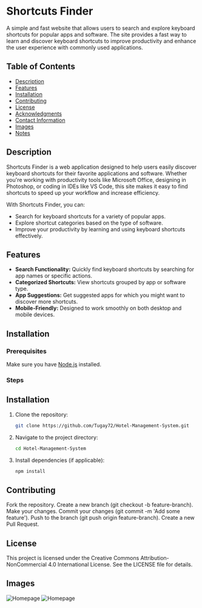 # Shortcuts Finder

A simple and fast website that allows users to search and explore keyboard shortcuts for popular apps and software. The site provides a fast way to learn and discover keyboard shortcuts to improve productivity and enhance the user experience with commonly used applications.

## Table of Contents
- [Description](#description)
- [Features](#features)
- [Installation](#installation)
- [Contributing](#contributing)
- [License](#license)
- [Acknowledgments](#acknowledgments)
- [Contact Information](#contact-information)
- [Images](#images)
- [Notes](#notes)

## Description
Shortcuts Finder is a web application designed to help users easily discover keyboard shortcuts for their favorite applications and software. Whether you're working with productivity tools like Microsoft Office, designing in Photoshop, or coding in IDEs like VS Code, this site makes it easy to find shortcuts to speed up your workflow and increase efficiency.

With Shortcuts Finder, you can:
- Search for keyboard shortcuts for a variety of popular apps.
- Explore shortcut categories based on the type of software.
- Improve your productivity by learning and using keyboard shortcuts effectively.

## Features
- **Search Functionality:** Quickly find keyboard shortcuts by searching for app names or specific actions.
- **Categorized Shortcuts:** View shortcuts grouped by app or software type.
- **App Suggestions:** Get suggested apps for which you might want to discover more shortcuts.
- **Mobile-Friendly:** Designed to work smoothly on both desktop and mobile devices.

## Installation

### Prerequisites
Make sure you have [Node.js](https://nodejs.org/) installed.

### Steps
## Installation
1. Clone the repository:
   ```bash
   git clone https://github.com/Tugay72/Hotel-Management-System.git
2. Navigate to the project directory:
   ```bash
   cd Hotel-Management-System
3. Install dependencies (if applicable):
   ```bash
   npm install

## Contributing
Fork the repository.
Create a new branch (git checkout -b feature-branch).
Make your changes.
Commit your changes (git commit -m 'Add some feature').
Push to the branch (git push origin feature-branch).
Create a new Pull Request.

## License
This project is licensed under the Creative Commons Attribution-NonCommercial 4.0 International License. See the LICENSE file for details.

## Images
![Homepage](github_assets/1.png)
![Homepage](github_assets/2.png)
